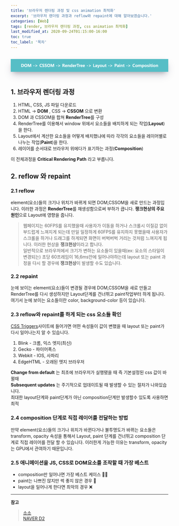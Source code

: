 ```yaml
---
title: '브라우저 렌더링 과정 및 css animation 최적화'
excerpt: '브라우저 렌더링 과정과 reflow와 repaint에 대해 알아보겠습니다.'
categories: [Web]
tags: [render, 브라우저 렌더링 과정, css animation 최적화]
last_modified_at: 2020-09-24T01:15:00-16:00
toc: true
toc_label: '목차'
---
```


  <img src='/assets/images/browserRender.png' alt='profile' style="width:600px; margin-top:15px; margin-bottom:15px; box-shadow: rgba(50, 50, 93, 0.25) 0px 13px 27px -5px, rgba(0, 0, 0, 0.3) 0px 8px 16px -8px, rgba(0, 0, 0, 0.024) 0px -6px 16px -6px;"/>

## 1. 브라우저 렌더링 과정

1. HTML, CSS, JS 파일 다운로드
2. HTML -> **DOM** , CSS -> **CSSOM** 으로 변환
3. DOM 과 CSSOM을 합쳐 **RenderTree**를 구성
4. RenderTree를 이용해서 window 위에서 요소들을 배치하게 되는 작업(**Layout**)을 한다.
5. Layout에서 계산한 요소들을 어떻게 배치했냐에 따라 각각의 요소들을 레이어별로 나누는 작업(**Paint**)을 한다.
6. 레이어를 순서대로 브라우저 위에다가 표기하는 과정(**Composition**)

이 전체과정을 **Critical Rendering Path** 라고 부릅니다.

## 2. reflow 와 repaint

### 2.1 reflow

element(요소)들의 크기나 위치가 바뀌게 되면 DOM,CSSOM을 새로 만드는 과정입니다. 이러한 과정은 **RenderTree**를 재생성함으로써 부하가 큽니다. **쟁크현상의 주요원인**으로 Layout에 영향을 줍니다.

> 웹페이지는 60FPS를 유지했을때 사용자가 이동을 하거나 스크롤시 이질감 없이 부드럽게 느껴지게 되는데 만일 일정하게 60FPS를 유지하지 못했을때 사용자가 스크롤을 하거나 드래그를 하게되면 화면이 버벅버벅 거리는 것처럼 느껴지게 됩니다. 이러한 현상을 **쟁크현상**이라고 합니다. <br>일반적으로 브라우저에서 크기가 변하는 요소들이 있을때(ex: 요소의 스타일이 변경되는) 초당 60프레임이 16,6ms안에 일어나야하는데 layout 또는 paint 과정을 다시 할 경우에 **쟁크현상**이 발생할 수도 있습니다.

### 2.2 repaint

눈에 보이는 element(요소)들이 변경될 경우에 DOM,CSSOM을 새로 만들고 RenderTree를 다시 생성하지만 Layout단계를 건너뛰고 paint작업부터 하게 됩니다.<br>
여기서 눈에 보이는 요소들이란 color, background-color 등이 있습니다.

### 2.3 reflow와 repaint를 하게 되는 css 요소들 확인

[CSS Triggers](https://csstriggers.com/)사이트에 들어가면 어떤 속성들이 값이 변했을 때 layout 또는 paint가 다시 일어나는지 알 수 있습니다.<br>

1. Blink - 크롬, 익스 엣지(최신)
2. Gecko - 파이어폭스
3. Webkit - IOS, 사파리
4. EdgeHTML - 오래된 엣지 브라우저 <br>

**Change from default** 는 최초에 브라우저가 실행됐을 때 즉 기본설정된 css 값이 바뀔때<br>
**Subsequent updates** 는 주기적으로 업데이트될 때 발생할 수 있는 절차가 나와있습니다.<br>
최대한 layout단계와 paint단계가 아닌 composition단계만 발생할수 있도록 사용하면 최적

### 2.4 composition 단계로 직접 레이어를 전달하는 방법

만약 element(요소)들의 크기나 위치가 바뀐다거나 불투명도가 바뀌는 요소들은 transform, opacity 속성을 통해서 Layout, paint 단계를 건너뛰고 composition 단계로 직접 레이어를 전달 할 수 있습니다. 이러한게 가능한 이유는 transform, opacity는 GPU에서 관여하기 때문입니다.

### 2.5 애니메이션을 JS, CSS로 DOM요소를 조작할 때 가장 베스트

- composition만 일어나면 가장 베스트 케이스 👍🏻
- paint는 나쁘진 않지만 썩 좋지 않은 경우 🔺
- layout을 일어나게 한다면 최악의 경우 ❌

---

**참고**

> [소소](https://post.naver.com/viewer/postView.nhn?volumeNo=8431285&memberNo=34176766)<br>[NAVER D2](https://d2.naver.com/helloworld/2061385)
